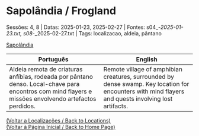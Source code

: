 
# Sapolândia / Frogland

Sessões: 4, 8 | Datas: 2025-01-23, 2025-02-27 | Fontes: s04_-_2025-01-23.txt, s08_-_2025-02-27.txt | Tags: localizacao, aldeia, pântano

[Sapolândia](sapolandia.png)

| Português | English |
|-----------|---------|
| Aldeia remota de criaturas anfíbias, rodeada por pântano denso. Local-chave para encontros com mind flayers e missões envolvendo artefactos perdidos. | Remote village of amphibian creatures, surrounded by dense swamp. Key location for encounters with mind flayers and quests involving lost artifacts. |

[(Voltar a Localizações / Back to Locations)](localizacoes.md)  
[(Voltar à Página Inicial / Back to Home Page)](home.md)



















